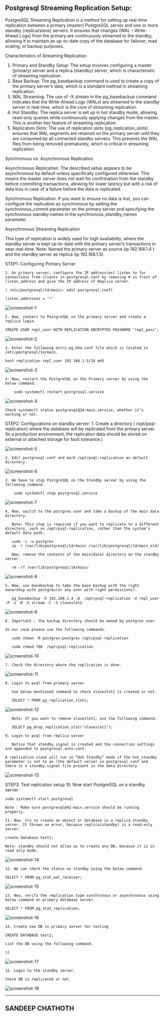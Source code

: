 Postgresql Streaming Replication Setup:
---------------------------------------

PostgreSQL Streaming Replication is a method for setting up real-time replication between a primary (master) PostgreSQL server and one or more standby (replica/slave) servers. It ensures that changes (WAL – Write-Ahead Logs) from the primary are continuously streamed to the standby, allowing it to maintain an up-to-date copy of the database for failover, read scaling, or backup purposes.

Characteristics of Streaming Replication
1. Primary and Standby Setup: The setup involves configuring a master (primary) server and a replica (standby) server, which is characteristic of streaming replication.
2. Base Backup: The pg_basebackup command is used to create a copy of the primary server’s data, which is a standard method in streaming replication.
3. WAL Streaming: The use of -X stream in the pg_basebackup command indicates that the Write-Ahead Logs (WALs) are streamed to the standby server in real-time, which is the core of streaming replication.
4. Hot Standby: The replica server is set up in hot standby mode, allowing read-only queries while continuously applying changes from the master. This is another key feature of streaming replication.
5. Replication Slots: The use of replication slots (pg_replication_slots) ensures that WAL segments are retained on the primary server until they are consumed by all connected standby servers. This prevents the WAL files from being removed prematurely, which is critical in streaming replication.

Synchronous vs. Asynchronous Replication

Asynchronous Replication: The described setup appears to be asynchronous by default unless specifically configured otherwise. This means the master server does not wait for confirmation from the standby before committing transactions, allowing for lower latency but with a risk of data loss in case of a failure before the data is replicated.

Synchronous Replication: If you want to ensure no data is lost, you can configure the replication as synchronous by setting the synchronous_commit parameter on the primary server and specifying the synchronous standby names in the synchronous_standby_names parameter.

Asynchronous Streaming Replication

This type of replication is widely used for high availability, where the standby server is kept up-to-date with the primary server’s transactions in near real-time. Note: Named the primary server as source (ip 192.168.1.4 ) and the standby server as replica (ip 192.168.1.5).

STEP1: Configuring Primary Server

    1. On primary server, configure the IP address(es) listen to for connections from clients in postgresql.conf by removing # in front of listen_address and give the IP address of Replica server.

    ( /etc/postgresql/14/main/– edit postgresql.conf)

    listen_addresses = ‘*’ 

![screenshot-1](psql-replication-screenshots/Primary/1.png)

    2. Now, connect to PostgreSQL on the primary server and create a replica login.

    CREATE USER repl_user WITH REPLICATION ENCRYPTED PASSWORD ‘repl_pass’;

![screenshot-2](psql-replication-screenshots/Primary/2.png)

    3. Enter the following entry pg_hba.conf file which is located in /etc/postgresql/14/main.

    host replication repl_user 192.168.1.5/24 md5

![screenshot-3](psql-replication-screenshots/Primary/3.png)

    4. Now, restart the PostgreSQL on the Primary server by using the below command.

        sudo systemctl restart postgresql.service
    
![screenshot-4](psql-replication-screenshots/Primary/4.png)

    Check systemctl status postgresql@14-main.service, whether it’s working or not.

STEP2: Configurations on standby server:
    1. Create a directory ( /opt/psql-replication) where the database will be replicated from the primary server. (In a production environment, the replication data should be stored on external or attached storage for fault tolerance.)

![screenshot-5](psql-replication-screenshots/standby/1.png)    

    2. Edit postgresql.conf and mark /opt/psql-replication as default directory.

![screenshot-6](psql-replication-screenshots/standby/2.png)

    3. We have to stop PostgreSQL on the Standby server by using the following command.

        sudo systemctl stop postgresql.service

![screenshot-7](psql-replication-screenshots/standby/3.png)

    4. Now, switch to the postgres user and take a backup of the main data directory.

       Note: This step is required if you want to replicate to a different directory, such as /opt/psql-replication, rather than the system’s default data path.
       
       sudo -i -u postgres
       cp -r /var/lib/postgresql/14/main/ /var/lib/postgresql/14/main_old/

       Now, remove the contents of the main(data) directory on the standby server.

       rm -rf /var/lib/postgresql/14/main/
    
![screenshot-8](psql-replication-screenshots/standby/4.png)

    5. Now, use basebackup to take the base backup with the right ownership with postgres(or any user with right permissions).
     
       pg_basebackup -h 192.168.1.4 -D  /opt/psql-replication -U repl_user -P -v -R -X stream -C -S slaveslot1

![screenshot-9](psql-replication-screenshots/standby/5.png)
    
    6. Important : the backup directory should be owned by postgres user 

    In our case please use the following commands.

       sudo chown -R postgres:postgres /opt/psql-replication

       sudo chmod 700  /opt/psql-replication

![screenshot-10](psql-replication-screenshots/standby/6.png)

    7. Check the directory where the replication is done.

![screenshot-11](psql-replication-screenshots/standby/7.png)

    8. Login to psql from primary server

       Use below mentioned command to check slaveslot1 is created or not.

       SELECT * FROM pg_replication_slots;

![screenshot-12](psql-replication-screenshots/Primary/8.png)
    
       Note: If you want to remove slaveslot1, use the following command.

       SELECT pg_drop_replication_slot(‘slaveslot1’);

    9. Login to psql from replica server

       Notice that standby.signal is created and the connection settings are appended to postgresql.auto.conf.

    A replication slave will run in “Hot Standby” mode if the hot_standby parameter is set to on (the default value) in postgresql.conf and there is a standby.signal file present in the data directory.

![screenshot-13](psql-replication-screenshots/standby/9.png)

STEP3. Test replication setup
    10. Now start PostgreSQL on a standby server.

    sudo systemctl start postgresql

    Note : Make sure postgresql@42-main.service should be running properly.

    11. Now, try to create an object or database in a replica standby server. It throws an error, because replica(standby) is a read-only server.

    create database test1;

    Note: standby should not allow us to create any DB, because it is in read only mode.

![screenshot-14](psql-replication-screenshots/standby/11.png)  

    12. We can check the status on standby using the below command.

    SELECT * FROM pg_stat_wal_receiver;

![screenshot-15](psql-replication-screenshots/standby/12.png)

    13. Now, verify the replication type synchronous or asynchronous using below command on primary database server.

    SELECT * FROM pg_stat_replication;

![screenshot-16](psql-replication-screenshots/Primary/13.png)

    14. Create new DB in primary server for testing

    CREATE DATABASE test1;

    List the DB using the following command.

    \l

![screenshot-17](psql-replication-screenshots/Primary/14.png)

    15. Login to the standby server.

    Check DB is replicated or not.

![screenshot-18](psql-replication-screenshots/standby/15.png)

----------------
SANDEEP CHATHOTH
----------------
